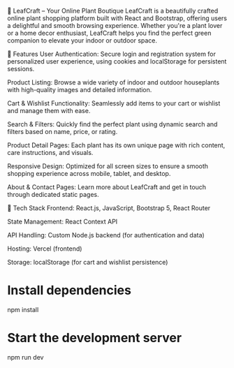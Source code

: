 🌿 LeafCraft – Your Online Plant Boutique
LeafCraft is a beautifully crafted online plant shopping platform built with React and Bootstrap, offering users a delightful and smooth browsing experience. Whether you're a plant lover or a home decor enthusiast, LeafCraft helps you find the perfect green companion to elevate your indoor or outdoor space.

🌱 Features
User Authentication: Secure login and registration system for personalized user experience, using cookies and localStorage for persistent sessions.

Product Listing: Browse a wide variety of indoor and outdoor houseplants with high-quality images and detailed information.

Cart & Wishlist Functionality: Seamlessly add items to your cart or wishlist and manage them with ease.

Search & Filters: Quickly find the perfect plant using dynamic search and filters based on name, price, or rating.

Product Detail Pages: Each plant has its own unique page with rich content, care instructions, and visuals.

Responsive Design: Optimized for all screen sizes to ensure a smooth shopping experience across mobile, tablet, and desktop.

About & Contact Pages: Learn more about LeafCraft and get in touch through dedicated static pages.

🔧 Tech Stack
Frontend: React.js, JavaScript, Bootstrap 5, React Router

State Management: React Context API

API Handling: Custom Node.js backend (for authentication and data)

Hosting: Vercel (frontend)

Storage: localStorage (for cart and wishlist persistence)


# Install dependencies
npm install

# Start the development server
npm run dev

